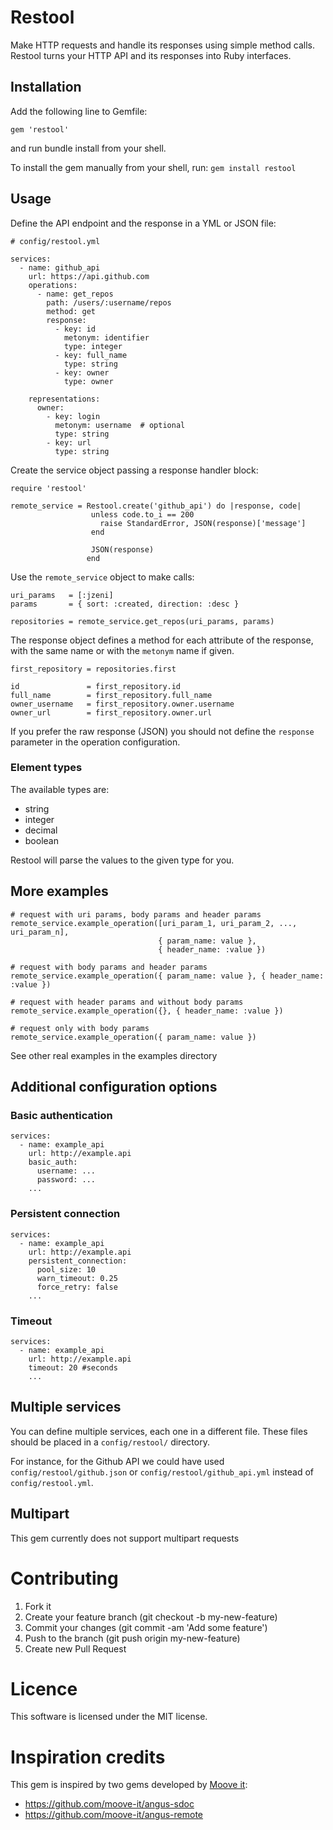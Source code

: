 # Restool

Make HTTP requests and handle its responses using simple method calls. Restool turns your HTTP API and its responses into Ruby interfaces.

## Installation

Add the following line to Gemfile:

`gem 'restool'`

and run bundle install from your shell.

To install the gem manually from your shell, run: `gem install restool`

## Usage
Define the API endpoint and the response in a YML or JSON file:
```
# config/restool.yml

services:
  - name: github_api
    url: https://api.github.com
    operations:
      - name: get_repos
        path: /users/:username/repos
        method: get
        response:
          - key: id
            metonym: identifier
            type: integer
          - key: full_name
            type: string
          - key: owner
            type: owner

    representations:
      owner:
        - key: login
          metonym: username  # optional
          type: string
        - key: url
          type: string
```

Create the service object passing a response handler block:
```
require 'restool'

remote_service = Restool.create('github_api') do |response, code|
                  unless code.to_i == 200
                    raise StandardError, JSON(response)['message']
                  end

                  JSON(response)
                 end
```

Use the `remote_service` object to make calls:
```
uri_params   = [:jzeni]
params       = { sort: :created, direction: :desc }

repositories = remote_service.get_repos(uri_params, params)
```
The response object defines a method for each attribute of the response, with the same name or with the `metonym` name if given.

```
first_repository = repositories.first

id               = first_repository.id
full_name        = first_repository.full_name
owner_username   = first_repository.owner.username
owner_url        = first_repository.owner.url
```

If you prefer the raw response (JSON) you should not define the `response` parameter in the operation configuration.

### Element types

The available types are:
- string
- integer
- decimal
- boolean

Restool will parse the values to the given type for you.

## More examples

```
# request with uri params, body params and header params
remote_service.example_operation([uri_param_1, uri_param_2, ..., uri_param_n],
                                 { param_name: value },
                                 { header_name: :value })

# request with body params and header params
remote_service.example_operation({ param_name: value }, { header_name: :value })

# request with header params and without body params
remote_service.example_operation({}, { header_name: :value })

# request only with body params
remote_service.example_operation({ param_name: value })
```
See other real examples in the examples directory

## Additional configuration options

### Basic authentication
```
services:
  - name: example_api
    url: http://example.api
    basic_auth:
      username: ...
      password: ...
    ...
```

### Persistent connection

```
services:
  - name: example_api
    url: http://example.api
    persistent_connection:
      pool_size: 10
      warn_timeout: 0.25
      force_retry: false
    ...
```

### Timeout
```
services:
  - name: example_api
    url: http://example.api
    timeout: 20 #seconds
    ...
```

## Multiple services

You can define multiple services, each one in a different file. These files should be placed in a `config/restool/` directory.

For instance, for the Github API we could have used `config/restool/github.json` or `config/restool/github_api.yml` instead of `config/restool.yml`.

## Multipart

This gem currently does not support multipart requests

# Contributing
1. Fork it
2. Create your feature branch (git checkout -b my-new-feature)
3. Commit your changes (git commit -am 'Add some feature')
4. Push to the branch (git push origin my-new-feature)
5. Create new Pull Request

# Licence
This software is licensed under the MIT license.

# Inspiration credits

This gem is inspired by two gems developed by [Moove it](http://www.moove-it.com):

- https://github.com/moove-it/angus-sdoc
- https://github.com/moove-it/angus-remote
